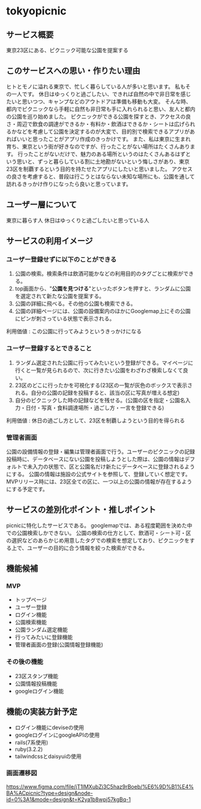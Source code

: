 # tokyopicnic
## サービス概要

東京23区にある、ピクニック可能な公園を提案する

## このサービスへの思い・作りたい理由

ヒトとモノに溢れる東京で、忙しく暮らしている人が多いと思います。
私もその一人です。
休日はゆっくりと過ごしたい、できれば自然の中で非日常を感じたいと思いつつ、キャンプなどのアウトドアは準備も移動も大変。
そんな時、都内でピクニックなら手軽に自然も非日常も手に入れられると思い、友人と都内の公園を巡り始めました。
ピクニックができる公園を探すとき、アクセスの良さ・周辺で飲食の調達ができるか・有料か・飲酒はできるか・シートは広げられるかなどを考慮して公園を決定するのが大変で、目的別で検索できるアプリがあればいいと思ったことがアプリ作成のきっかけです。
また、私は東京に生まれ育ち、東京という街が好きなのですが、行ったことがない場所はたくさんあります。
行ったことがないだけで、魅力のある場所というのはたくさんあるはずという思いと、ずっと暮らしている割に土地勘がないという悔しさがあり、東京23区を制覇するという目的を持たせたアプリにしたいと思いました。
アクセスの良さを考慮すると、普段は行こうとはならない未知な場所にも、公園を通して訪れるきっかけ作りになったら良いと思っています。

## ユーザー層について

東京に暮らす人
休日はゆっくりと過ごしたいと思っている人

## サービスの利用イメージ

### ユーザー登録せずに以下のことができる

1. 公園の検索。検索条件は飲酒可能かなどの利用目的のタグごとに検索ができる。
2. top画面から、"**公園を見つける**"といったボタンを押すと、ランダムに公園を選定されて新たな公園を提案する。
3. 公園の詳細に飛べる。その他の公園も検索できる。
4. 公園の詳細ページには、公園の設備案内のほかにGooglemap上にその公園にピンが刺さっている状態で表示される。

利用価値 : この公園に行ってみようというきっかけになる

### ユーザー登録するとできること

1. ランダム選定された公園に行ってみたいという登録ができる。マイページに行くと一覧が見られるので、次に行きたい公園をわざわざ検索しなくて良い。
2. 23区のどこに行ったかを可視化する(23区の一覧が灰色のボックスで表示される。自分の公園の記録を投稿すると、該当の区に写真が増える想定)
3. 自分のピクニックした時の記録などを残せる。(公園の区を指定・公園名入力・日付・写真・食料調達場所・過ごし方・一言を登録できる)

利用価値 : 休日の過ごし方として、23区を制覇しようという目的を得られる

### 管理者画面
公園の設備情報の登録・編集は管理者画面で行う。ユーザーのピクニックの記録投稿時に、データベースにない公園を投稿しようとした際は、公園の情報はデフォルトで未入力の状態で、区と公園名だけ新たにデータベースに登録されるようにする。
公園の情報は施設の公式サイトを参照して、登録していく想定です。
MVPリリース時には、23区全ての区に、一つ以上の公園の情報が存在するようにする予定です。

## サービスの差別化ポイント・推しポイント

picnicに特化したサービスである。
googlemapでは、ある程度範囲を決めた中での公園検索しかできない。
公園の検索の仕方として、飲酒可・シート可・区の選択などのあらかじめ用意したタグでの検索を想定しており、ピクニックをする上で、ユーザーの目的に合う情報を絞った検索ができる。

## 機能候補

### MVP

- トップページ
- ユーザー登録
- ログイン機能
- 公園検索機能
- 公園ランダム選定機能
- 行ってみたいに登録機能
- 管理者画面の登録(公園情報登録機能)

### その後の機能

- 23区スタンプ機能
- 公園情報投稿機能
- googleログイン機能

## 機能の実装方針予定

- ログイン機能にdeviseの使用
- googleログインにgoogleAPIの使用
- rails(7系使用)
- ruby(3.2.2)
- tailwindcssとdaisyuiの使用

###  画面遷移図
https://www.figma.com/file/jT1IMXubZj3C5haz9rBoeb/%E6%9D%B1%E4%BA%ACpicnic?type=design&node-id=0%3A1&mode=design&t=K2ya1b8wpj57kgBq-1